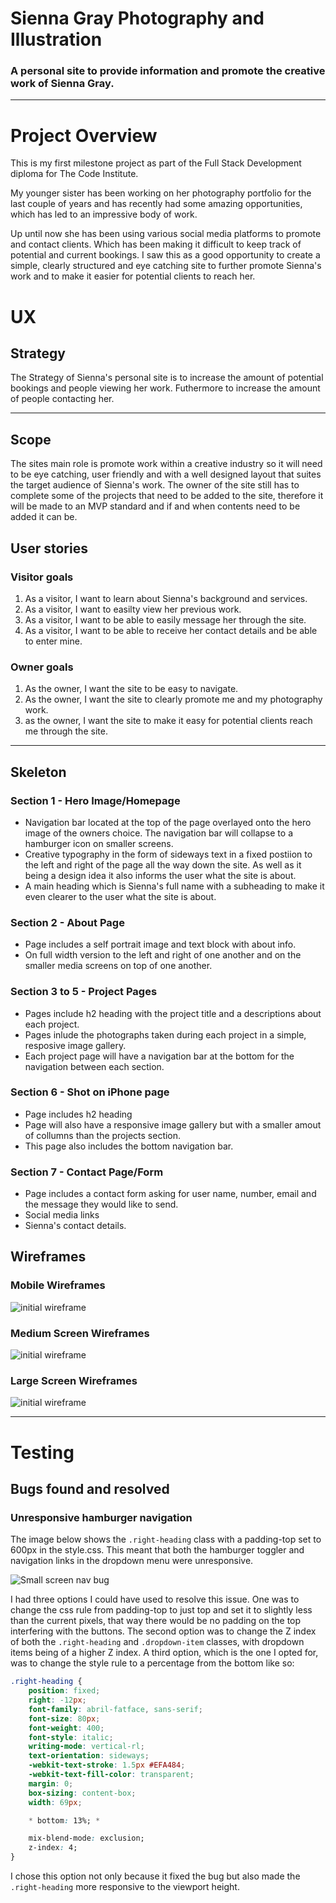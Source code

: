 # Sienna Gray Photography and Illustration
### A personal site to provide information and promote the creative work of Sienna Gray.
---
# Project Overview
This is my first milestone project as part of the Full Stack Development diploma for The Code Institute.

My younger sister has been working on her photography portfolio for the last couple of years and has recently had some amazing opportunities,
which has led to an impressive body of work.

Up until now she has been using various social media platforms to promote and contact clients. Which has been making it difficult to keep track of potential and current bookings.
I saw this as a good opportunity to create a simple, clearly structured and eye catching site to further promote Sienna's work and to make it easier for potential clients to reach her.

# UX

## Strategy
The Strategy of Sienna's personal site is to increase the amount of potential bookings and people viewing her work. Futhermore to increase the amount of people contacting her.

---

## Scope
The sites main role is promote work within a creative industry so it will need to be eye catching, user friendly and with a well designed layout that suites the target audience of Sienna's work. 
The owner of the site still has to complete some of the projects that need to be added to the site, therefore it will be made to an MVP standard and if and when contents need to be added it can be.

## User stories
### Visitor goals
1. As a visitor, I want to learn about Sienna's background and services.
2. As a visitor, I want to easilty view her previous work.
3. As a visitor, I want to be able to easily message her through the site.
4. As a visitor, I want to be able to receive her contact details and be able to enter mine.
### Owner goals
1. As the owner, I want the site to be easy to navigate.
2. As the owner, I want the site to clearly promote me and my photography work.
3. as the owner, I want the site to make it easy for potential clients reach me through the site.

---

## Skeleton

### Section 1 - Hero Image/Homepage 
- Navigation bar located at the top of the page overlayed onto the hero image of the owners choice. The navigation bar will collapse to a hamburger icon on smaller screens.
- Creative typography in the form of sideways text in a fixed postiion to the left and right of the page
all the way down the site. As well as it being a design idea it also informs the user what the site is about.
- A main heading which is Sienna's full name with a subheading to make it even clearer to the user what 
the site is about.

### Section 2 - About Page
- Page includes a self portrait image and text block with about info.
- On full width version to the left and right of one another and on the smaller media screens on top of one another.


### Section 3 to 5 - Project Pages
- Pages include h2 heading with the project title and a descriptions about each project.
- Pages inlude the photographs taken during each project in a simple, resposive image gallery.
- Each project page will have a navigation bar at the bottom for the navigation between each section.

### Section 6 - Shot on iPhone page
- Page includes h2 heading
- Page will also have a responsive image gallery but with a smaller amout of collumns than the projects section.
- This page also includes the bottom navigation bar. 

### Section 7 - Contact Page/Form
- Page includes a contact form asking for user name, number, email and the message they would like to send. 
- Social media links 
- Sienna's contact details.

## Wireframes
### Mobile Wireframes

![initial wireframe](assets/img/wireframes/mobile-wireframes.jpg)

### Medium Screen Wireframes

![initial wireframe](assets/img/wireframes/medium-wireframes.jpg)

### Large Screen Wireframes

![initial wireframe](assets/img/wireframes/large-wireframes.jpg)

---

# Testing 


## Bugs found and resolved
### Unresponsive hamburger navigation
The image below shows the ```.right-heading``` class with a padding-top set to 600px in the style.css. This meant that both the hamburger toggler and navigation links in the dropdown 
menu were unresponsive. 

![Small screen nav bug](assets/img/testing/nav-bug.jpg)

I had three options I could have used to resolve this issue. One was to change the css rule from padding-top to just top and set it to slightly less than the current pixels, that way there would be no padding on the top interfering with the 
buttons. The second option was to change the Z index of both the ```.right-heading``` and ```.dropdown-item``` classes, with dropdown items being of a higher Z index. A third option, which is the one I opted for, was to change
the style rule to a percentage from the bottom like so:
```css
.right-heading {
    position: fixed;
    right: -12px;
    font-family: abril-fatface, sans-serif;
    font-size: 80px;
    font-weight: 400;
    font-style: italic;
    writing-mode: vertical-rl;
    text-orientation: sideways;
    -webkit-text-stroke: 1.5px #EFA484;
    -webkit-text-fill-color: transparent;
    margin: 0;
    box-sizing: content-box;
    width: 69px;

    * bottom: 13%; *

    mix-blend-mode: exclusion;
    z-index: 4;
}

```
I chose this option not only because it fixed the bug but also made the ```.right-heading``` more responsive to the viewport height.


